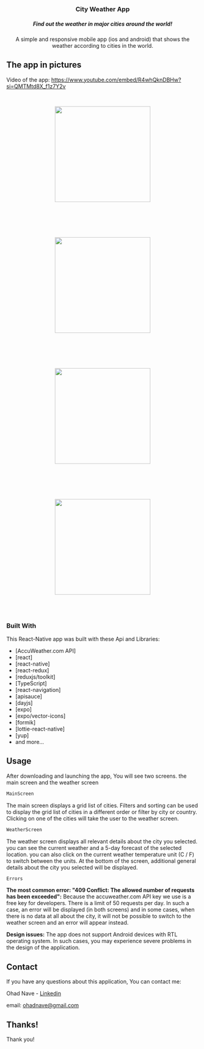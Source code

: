  <h3 align="center">City Weather App</h3>
 <h5 align="center">Find out the weather in major cities around the world!</h5>

  <p align="center">
    A simple and responsive mobile app (ios and android) that shows the weather according to cities in the world.
</p>

## The app in pictures

Video of the app: https://www.youtube.com/embed/R4whQknDBHw?si=QMTMtd8X_f1z7Y2v

<p align="center"><img style="margin: 30px;" width="250" src="https://github.com/Navedms/cityWeatherApp/blob/main/assets/screenShots/1.png"></p><br><br>
<p align="center"><img width="250" src="https://github.com/Navedms/cityWeatherApp/blob/main/assets/screenShots/2.png"></p><br><br>
<p align="center"><img style="margin: 30px;" width="250" src="https://github.com/Navedms/cityWeatherApp/blob/main/assets/screenShots/3.png"></p><br><br>
<p align="center"><img width="250" src="https://github.com/Navedms/cityWeatherApp/blob/main/assets/screenShots/4.png"></p><br><br>

### Built With

This React-Native app was built with these Api and Libraries:

-   [AccuWeather.com API]
-   [react]
-   [react-native]
-   [react-redux]
-   [reduxjs/toolkit]
-   [TypeScript]
-   [react-navigation]
-   [apisauce]
-   [dayjs]
-   [expo]
-   [expo/vector-icons]
-   [formik]
-   [lottie-react-native]
-   [yup]
-   and more...

## Usage

After downloading and launching the app, You will see two screens. the main screen and the weather screen

```sh
MainScreen
```

The main screen displays a grid list of cities. Filters and sorting can be used to display the grid list of cities in a different order or filter by city or country.
Clicking on one of the cities will take the user to the weather screen.

```sh
WeatherScreen
```

The weather screen displays all relevant details about the city you selected. you can see the current weather and a 5-day forecast of the selected location. you can also click on the current weather temperature unit (C / F) to switch between the units.
At the bottom of the screen, additional general details about the city you selected will be displayed.

```sh
Errors
```

<b>The most common error: "409 Conflict: The allowed number of requests has been exceeded":</b>
Because the accuweather.com API key we use is a free key for developers. There is a limit of 50 requests per day.
In such a case, an error will be displayed (in both screens) and in some cases, when there is no data at all about the city, it will not be possible to switch to the weather screen and an error will appear instead.

<b>Design issues:</b>
The app does not support Android devices with RTL operating system. In such cases, you may experience severe problems in the design of the application.

## Contact

If you have any questions about this application, You can contact me:

Ohad Nave - [Linkedin](https://www.linkedin.com/in/ohadnave/)

email: ohadnave@gmail.com

## Thanks!

Thank you!
